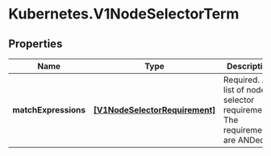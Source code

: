 # Kubernetes.V1NodeSelectorTerm

## Properties
Name | Type | Description | Notes
------------ | ------------- | ------------- | -------------
**matchExpressions** | [**[V1NodeSelectorRequirement]**](V1NodeSelectorRequirement.md) | Required. A list of node selector requirements. The requirements are ANDed. | 



